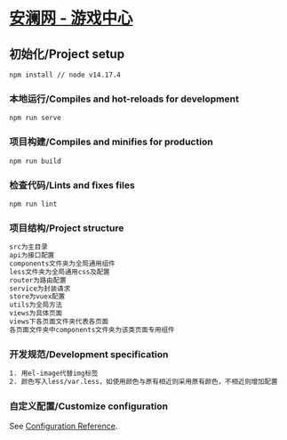 # [安澜网 - 游戏中心](http://game.anlan.xyz)

## 初始化/Project setup

``` shell
npm install // node v14.17.4
```

### 本地运行/Compiles and hot-reloads for development

```shell
npm run serve
```

### 项目构建/Compiles and minifies for production

``` shell
npm run build
```

### 检查代码/Lints and fixes files

``` shell
npm run lint
```

### 项目结构/Project structure

```txt
src为主目录
api为接口配置
components文件夹为全局通用组件
less文件夹为全局通用css及配置
router为路由配置
service为封装请求
store为vuex配置
utils为全局方法
views为具体页面
views下各页面文件夹代表各页面
各页面文件夹中components文件夹为该类页面专用组件
```

### 开发规范/Development specification

```txt
1. 用el-image代替img标签
2. 颜色写入less/var.less，如使用颜色与原有相近则采用原有颜色，不相近则增加配置
```

### 自定义配置/Customize configuration

See [Configuration Reference](https://cli.vuejs.org/config/).
